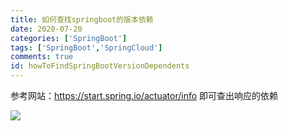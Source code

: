 ```yaml
---
title: 如何查找springboot的版本依赖
date: 2020-07-20
categories: ['SpringBoot']
tags: ['SpringBoot','SpringCloud']
comments: true
id: howToFindSpringBootVersionDependents
---
```


参考网站：https://start.spring.io/actuator/info
即可查出响应的依赖

![](http://qiniu.yangrouhubo.com/markdown-img-paste-20200720092503395.png)
